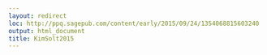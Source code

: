 ```yaml
---
layout: redirect
loc: http://ppq.sagepub.com/content/early/2015/09/24/1354068815603240
output: html_document
title: KimSolt2015
---
```

